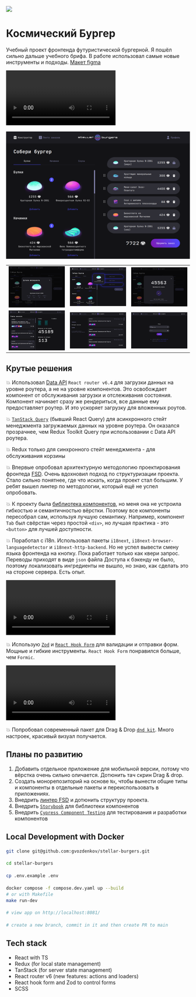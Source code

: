 <a href="https://feature-sliced.design/ru/docs/get-started/overview">
  <img src="https://img.shields.io/badge/Feature--Sliced-Design?style=flat&labelColor=262224&color=F2F2F2&logoWidth=18&logo=data:image/png;base64,iVBORw0KGgoAAAANSUhEUgAAABQAAAAaCAYAAAC3g3x9AAAACXBIWXMAAALFAAACxQGJ1n/vAAAAAXNSR0IArs4c6QAAAARnQU1BAACxjwv8YQUAAAA/SURBVHgB7dKxCgAgCIThs/d/51JoNQIdDrxvqMXlR4FmFs92KDIX/wI7JSdDN+eHtkxIycnQvMNW8hN/crsDc5QgGX9NvT0AAAAASUVORK5CYII=" />
</a>

# Космический Бургер

Учебный проект фронтенда футуристической бургерной. Я пошёл сильно дальше учебного брифа. В работе
использовал самые новые инструменты и подходы.
[Макет figma](<https://www.figma.com/file/ocw9a6hNGeAejl4F3G9fp8/React-_-%D0%9F%D1%80%D0%BE%D0%B5%D0%BA%D1%82%D0%BD%D1%8B%D0%B5-%D0%B7%D0%B0%D0%B4%D0%B0%D1%87%D0%B8-(3-%D0%BC%D0%B5%D1%81%D1%8F%D1%86%D0%B0)_external_link?node-id=849%3A1315&t=LLydQv2OA4D4NX2L-0>)

<video controls src="https://github.com/user-attachments/assets/9e3cad75-9249-457f-ba85-abd0f42b73b8" title="Демонстрация работы фронтенда"></video>

![stellar burger main screen](README_static/home-burger.png)

|                                                         |                                                       |                                                     |
| :-----------------------------------------------------: | :---------------------------------------------------: | :-------------------------------------------------: |
| ![reverse string](README_static/ingredient-details.png) |     ![fibonacci sequence](README_static/drag.png)     | ![array sort methods](README_static/home-order.png) |
|        ![reverse string](README_static/feed.png)        | ![fibonacci sequence](README_static/profile-feed.png) |   ![array sort methods](README_static/login.png)    |

## Крутые решения

:boom: Использовал [Data API](https://reactrouter.com/en/main/start/overview#data-loading)
`React router v6.4` для загрузки данных на уровне роутера, а не на уровне компонентов. Это
освобождает компонент от обслуживания загрузки и отслеживания состояния. Компонент начинает сразу же
рендериться, все данные ему предоставляет роутер. И это ускоряет загрузку для вложенных роутов.

:boom: [`TanStack Query`](https://tanstack.com/query/latest) (бывший React Query) для асинхронного
стейт менеджмента загружаемых данных на уровне роутера. Он оказался прозрачнее, чем Redux Toolkit
Query при использовании с Data API роутера.

:boom: Redux только для синхронного стейт менеджмента - для обслуживания корзины

:boom: Впервые опробовал архитектурную методологию проектирования фронтеда
[FSD](https://feature-sliced.design/ru/docs). Очень вдохновил подход по структуризации проекта.
Стало сильно понятнее, где что искать, когда проект стал большим. У ребят вышел линтер по
методологии, который ещё не успел опробовать.

:boom: К проекту была
[библиотека компонентов](https://www.npmjs.com/package/@ya.praktikum/react-developer-burger-ui-components),
но меня она не устроила гибкостью и семантичностью вёрстки. Поэтому все компоненты пересобрал сам,
используя лучшую семантику. Например, компонент `Tab` был свёрстан через простой `<div>`, но лучшая
практика - это `<button>` для лучшей доступности.

:boom: Поработал с i18n. Использовал пакеты `i18next`, `i18next-browser-languagedetector` и
`i18next-http-backend`. Но не успел вывести смену языка фронтенда на кнопку. Пока работает только
как квери запрос. Переводы приходят в виде `json` файла Доступа к бэкенду не было, поэтому
локализовать ингредиенты не вышло, но знаю, как сделать это на стороне сервера. Есть опыт.

<video controls src="https://github.com/user-attachments/assets/52236756-ea50-4113-bf91-fe45fb3e6673" title="i18n"></video>

:boom: Использую [`Zod`](https://zod.dev/) и [`React Hook Form`](https://www.react-hook-form.com/)
для валидации и отправки форм. Мощные и гибкие инструменты. `React Hook Form` понравился больше, чем
`Formic`.

<video controls src="https://github.com/user-attachments/assets/24666a44-68eb-4cc7-b968-1346d3f36c24" title="Zod & React Hook Form"></video>

:boom: Попробовал современный пакет для Drag & Drop [`dnd kit`](https://dndkit.com/). Много
настроек, красивый визуал получается.

## Планы по развитию

1. Добавить отдельное приложение для мобильной версии, потому что вёрстка очень сильно оличается.
   Дотюнить тач скрин Drag & drop.
2. Создать монорепозиторий на основе `Nx`, чтобы вынести общие типы и компоненты в отдельные пакеты
   и переиспользовать в приложениях.
3. Внедрить [линтер FSD](https://github.com/feature-sliced/steiger) и дотюнить структуру проекта.
4. Внедрить [`Storybook`](https://storybook.js.org/) для библиотеки компонентов
5. Внедрить [`Cypress Component Testing`](https://docs.cypress.io/guides/component-testing/overview)
   для тестирования и разработки компонентов

## Local Development with Docker

```sh
git clone git@github.com:gvozdenkov/stellar-burgers.git

cd stellar-burgers

cp .env.example .env

docker compose -f compose.dev.yaml up --build
# or with Makefile
make run-dev

# view app on http://localhost:8081/

# create a new branch, commit in it and then create PR to main
```

## Tech stack

- React with TS
- Redux (for local state management)
- TanStack (for server state management)
- React router v6 (new features: actions and loaders)
- React hook form and Zod to control forms
- SCSS
